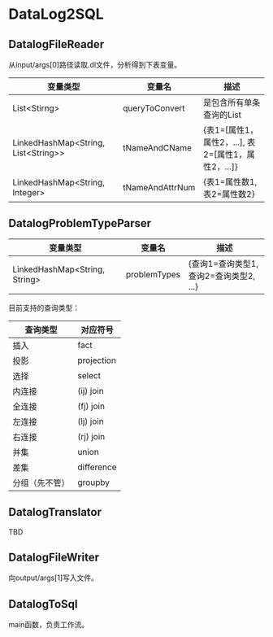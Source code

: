 # DataLog2SQL

## DatalogFileReader

从input/args[0]路径读取.dl文件，分析得到下表变量。

| 变量类型                                | 变量名          | 描述                                                  |
| --------------------------------------- | --------------- | ----------------------------------------------------- |
| List\<Stirng\>                          | queryToConvert  | 是包含所有单条查询的List                              |
| LinkedHashMap\<String, List\<String\>\> | tNameAndCName   | {表1=\[属性1，属性2，...\], 表2=\[属性1，属性2，...]} |
| LinkedHashMap<String, Integer>          | tNameAndAttrNum | {表1=属性数1, 表2=属性数2}                            |



## DatalogProblemTypeParser

| 变量类型                        | 变量名       | 描述                                    |
| ------------------------------- | ------------ | --------------------------------------- |
| LinkedHashMap\<String, String\> | problemTypes | {查询1=查询类型1, 查询2=查询类型2, ...} |

目前支持的查询类型：

| 查询类型       | 对应符号   |
| -------------- | ---------- |
| 插入           | fact       |
| 投影           | projection |
| 选择           | select     |
| 内连接         | (ij) join  |
| 全连接         | (fj) join  |
| 左连接         | (lj) join  |
| 右连接         | (rj) join  |
| 并集           | union      |
| 差集           | difference |
| 分组（先不管） | groupby    |



## DatalogTranslator

TBD



## DatalogFileWriter

向output/args[1]写入文件。



## DatalogToSql

main函数，负责工作流。
